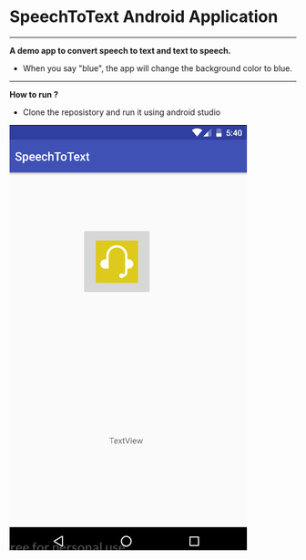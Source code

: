 # SpeechToText Android Application
---
**A demo app to convert speech to text and text to speech.**
* When you say "blue", the app will change the background color to blue.

---
**How to run ?**
* Clone the reposistory and run it using android studio


![alt text](https://github.com/makkhay/SpeechToText/blob/master/Screen%20Shot%202017-05-18%20at%202.40.03%20PM.png)



